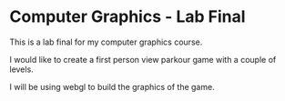 # Computer Graphics - Lab Final

This is a lab final for my computer graphics course.

I would like to create a first person view parkour game with a couple of levels.

I will be using webgl to build the graphics of the game.
